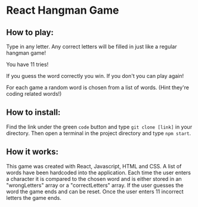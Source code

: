 # React Hangman Game

## How to play:

Type in any letter. Any correct letters will be filled in just like a regular hangman game!

You have 11 tries!

If you guess the word correctly you win. If you don't you can play again!

For each game a random word is chosen from a list of words. (Hint they're coding related words!)

## How to install:

Find the link under the green `code` button and type `git clone [link]` in your directory.
Then open a terminal in the project directory and type `npm start`.

## How it works:

This game was created with React, Javascript, HTML and CSS. A list of words have been hardcoded into the application. Each time the user enters a character it is compared to the chosen word and is either stored in an "wrongLetters" array or a "correctLetters" array. If the user guesses the word the game ends and can be reset. Once the user enters 11 incorrect letters the game ends.
